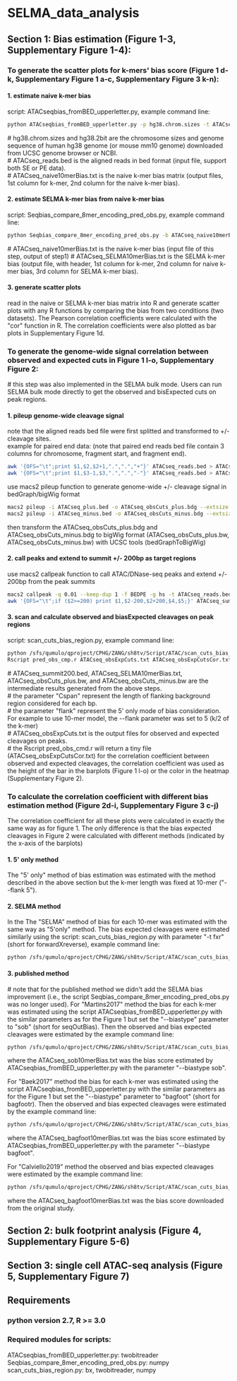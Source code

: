 # SELMA_data_analysis

## Section 1: Bias estimation (Figure 1-3, Supplementary Figure 1-4):
### To generate the scatter plots for k-mers' bias score (Figure 1 d-k, Supplementary Figure 1 a-c, Supplementary Figure 3 k-n):
#### 1. estimate naive k-mer bias 
script: ATACseqbias_fromBED_upperletter.py, example command line: 
```sh
python ATACseqbias_fromBED_upperletter.py -p hg38.chrom.sizes -t ATACseq_reads.bed -f 5 -s hg38.2bit -o ATACseq_naive10merBias.txt
```
\# hg38.chrom.sizes and hg38.2bit are the chromosome sizes and genome sequence of human hg38 genome (or mouse mm10 genome) downloaded from UCSC genome browser or NCBI.<br>
\# ATACseq_reads.bed is the aligned reads in bed format (input file, support both SE or PE data). <br>
\# ATACseq_naive10merBias.txt is the naive k-mer bias matrix (output files, 1st column for k-mer, 2nd column for the naive k-mer bias). 
#### 2. estimate SELMA k-mer bias from naive k-mer bias
script: Seqbias_compare_8mer_encoding_pred_obs.py, example command line: 
```sh
python Seqbias_compare_8mer_encoding_pred_obs.py -b ATACseq_naive10merBias.txt -o ATACseq_SELMA10merBias.txt
```
\# ATACseq_naive10merBias.txt is the naive k-mer bias (input file of this step, output of step1)
\# ATACseq_SELMA10merBias.txt is the SELMA k-mer bias (output file, with header, 1st column for k-mer, 2nd column for naive k-mer bias, 3rd column for SELMA k-mer bias). 
#### 3. generate scatter plots
read in the naive or SELMA k-mer bias matrix into R and generate scatter plots with any R functions by comparing the bias from two conditions (two datasets). The Pearson correlation coefficients were calculated with the "cor" function in R. The correlation coefficients were also plotted as bar plots in Supplementary Figure 1d. 

### To generate the genome-wide signal correlation between observed and expected cuts in Figure 1 l-o, Supplementary Figure 2:
\# this step was also implemented in the SELMA bulk mode. Users can run SELMA bulk mode directly to get the observed and bisExpected cuts on peak regions.
#### 1. pileup genome-wide cleavage signal
note that the aligned reads bed file were first splitted and transformed to +/- cleavage sites. <br>
example for paired end data: (note that paired end reads bed file contain 3 columns for chromosome, fragment start, and fragment end). 
```sh
awk '{OFS="\t";print $1,$2,$2+1,".",".","+"}' ATACseq_reads.bed > ATACseq_plus.bed
awk '{OFS="\t";print $1,$3-1,$3,".",".","-"}' ATACseq_reads.bed > ATACseq_minus.bed
```
use macs2 pileup function to generate genome-wide +/- cleavage signal in bedGraph/bigWig format 
```sh
macs2 pileup -i ATACseq_plus.bed -o ATACseq_obsCuts_plus.bdg --extsize 1 -f BED
macs2 pileup -i ATACseq_minus.bed -o ATACseq_obsCuts_minus.bdg --extsize 1 -f BED
```
then transform the ATACseq_obsCuts_plus.bdg and ATACseq_obsCuts_minus.bdg to bigWig format (ATACseq_obsCuts_plus.bw, ATACseq_obsCuts_minus.bw) with UCSC tools (bedGraphToBigWig)

#### 2. call peaks and extend to summit +/- 200bp as target regions
use macs2 callpeak function to call ATAC/DNase-seq peaks and extend +/- 200bp from the peak summits
```sh
macs2 callpeak -q 0.01 --keep-dup 1 -f BEDPE -g hs -t ATACseq_reads.bed -n ATACseq
awk '{OFS="\t";if ($2>=200) print $1,$2-200,$2+200,$4,$5;}' ATACseq_summits.bed  > ATACseq_summit200.bed
```
#### 3. scan and calculate observed and biasExpected cleavages on peak regions
script: scan_cuts_bias_region.py, example command line: 
```sh
python /sfs/qumulo/qproject/CPHG/ZANG/sh8tv/Script/ATAC/scan_cuts_bias_region.py  --Cspan 25  -t flank  -i ATACseq_summit200.bed -o ATACseq_obsExpCuts.txt -b ATACseq_SELMA10merBias.txt -p ATACseq_obsCuts_plus.bw -n ATACseq_obsCuts_minus.bw
Rscript pred_obs_cmp.r ATACseq_obsExpCuts.txt ATACseq_obsExpCutsCor.txt
```
\# ATACseq_summit200.bed, ATACseq_SELMA10merBias.txt, ATACseq_obsCuts_plus.bw, and ATACseq_obsCuts_minus.bw are the intermediate results generated from the above steps.<br>
\# the parameter "Cspan" represent the length of flanking background region considered for each bp. <br>
\# the parameter "flank" represent the 5' only mode of bias consideration. For example to use 10-mer model, the --flank parameter was set to 5 (k/2 of the k-mer) <br>
\# ATACseq_obsExpCuts.txt is the output files for observed and expected cleavages on peaks. <br>
\# the Rscript pred_obs_cmd.r will return a tiny file (ATACseq_obsExpCutsCor.txt) for the correlation coefficient between observed and expected cleavages, the correlation coefficient was used as the height of the bar in the barplots (Figure 1 l-o) or the color in the heatmap (Supplementary Figure 2).<br>

### To calculate the correlation coefficient with different bias estimation method (Figure 2d-i, Supplementary Figure 3 c-j)
The correlation coefficient for all these plots were calculated in exactly the same way as for figure 1. The only difference is that the bias expected cleavages in Figure 2 were calculated with different methods (indicated by the x-axis of the barplots)
#### 1. 5' only method
The "5' only" method of bias estimation was estimated with the method described in the above section but the k-mer length was fixed at 10-mer ("--flank 5").
#### 2. SELMA method
In the The "SELMA" method of bias for each 10-mer was estimated with the same way as "5'only" method. The bias expected cleavages were estimated similarly using the script: scan_cuts_bias_region.py with parameter "-t fxr" (short for forwardXreverse), example command line: 
```sh
python /sfs/qumulo/qproject/CPHG/ZANG/sh8tv/Script/ATAC/scan_cuts_bias_region.py  --Cspan 25  -t fxr  -i ATACseq_summit200.bed -o ATACseq_obsExpCuts.txt -b ATACseq_SELMA10merBias.txt -p ATACseq_obsCuts_plus.bw -n ATACseq_obsCuts_minus.bw
```
#### 3. published method
\# note that for the published method we didn't add the SELMA bias improvement (i.e., the script Seqbias_compare_8mer_encoding_pred_obs.py was no longer used). 
For "Martins2017" method the bias for each k-mer was estimated using the script ATACseqbias_fromBED_upperletter.py with the similar parameters as for the Figure 1 but set the "--biastype" parameter to "sob" (short for seqOutBias). Then the observed and bias expected cleavages were estimated by the example command line:
```sh
python /sfs/qumulo/qproject/CPHG/ZANG/sh8tv/Script/ATAC/scan_cuts_bias_region.py  --Cspan 25  -t sob  -i ATACseq_summit200.bed -o ATACseq_obsExpCuts.txt -b ATACseq_sob10merBias.txt -p ATACseq_obsCuts_plus.bw -n ATACseq_obsCuts_minus.bw
```
where the ATACseq_sob10merBias.txt was the bias score estimated by ATACseqbias_fromBED_upperletter.py with the parameter "--biastype sob".<br>

For "Baek2017" method the bias for each k-mer was estimated using the script ATACseqbias_fromBED_upperletter.py with the similar parameters as for the Figure 1 but set the "--biastype" parameter to "bagfoot" (short for bagfootr). Then the observed and bias expected cleavages were estimated by the example command line:
```sh
python /sfs/qumulo/qproject/CPHG/ZANG/sh8tv/Script/ATAC/scan_cuts_bias_region.py  --Cspan 25  -t bag55  -i ATACseq_summit200.bed -o ATACseq_obsExpCuts.txt -b ATACseq_bagfoot10merBias.txt -p ATACseq_obsCuts_plus.bw -n ATACseq_obsCuts_minus.bw
```
where the ATACseq_bagfoot10merBias.txt was the bias score estimated by ATACseqbias_fromBED_upperletter.py with the parameter "--biastype bagfoot".<br>

For "Calviello2019" method the observed and bias expected cleavages were estimated by the example command line:
```sh
python /sfs/qumulo/qproject/CPHG/ZANG/sh8tv/Script/ATAC/scan_cuts_bias_region.py  --Cspan 25  -t repFoot  -i ATACseq_summit200.bed -o ATACseq_obsExpCuts.txt -b ATACseq_repfoot10merBias.txt -p ATACseq_obsCuts_plus.bw -n ATACseq_obsCuts_minus.bw
```
where the ATACseq_bagfoot10merBias.txt was the bias score downloaded from the original study.<br>


## Section 2: bulk footprint analysis (Figure 4, Supplementary Figure 5-6)

## Section 3: single cell ATAC-seq analysis (Figure 5, Supplementary Figure 7)




## Requirements
### python version 2.7, R >= 3.0
### Required modules for scripts: 
ATACseqbias_fromBED_upperletter.py: twobitreader <br>
Seqbias_compare_8mer_encoding_pred_obs.py: numpy <br>
scan_cuts_bias_region.py: bx, twobitreader, numpy <br>
